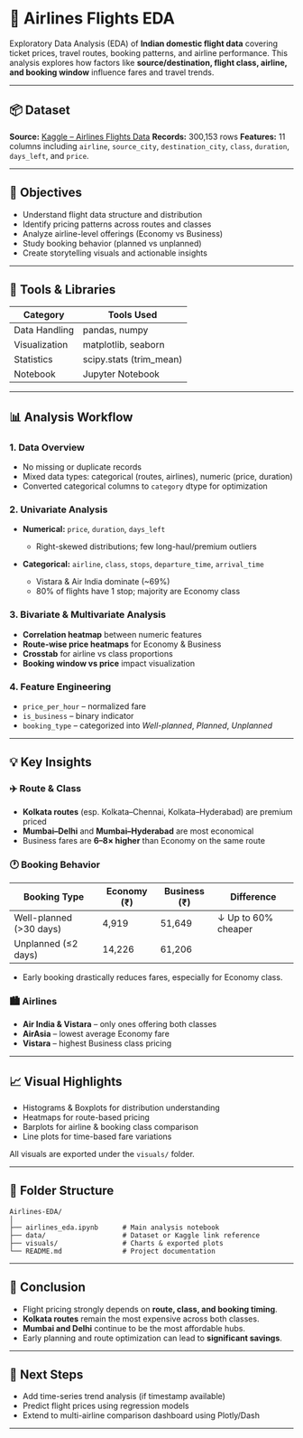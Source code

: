 # 🛫 Airlines Flights EDA

Exploratory Data Analysis (EDA) of **Indian domestic flight data** covering ticket prices, travel routes, booking patterns, and airline performance.
This analysis explores how factors like **source/destination, flight class, airline, and booking window** influence fares and travel trends.

---

## 📦 Dataset

**Source:** [Kaggle – Airlines Flights Data](https://www.kaggle.com/datasets/rohitgrewal/airlines-flights-data)
**Records:** 300,153 rows
**Features:** 11 columns including `airline`, `source_city`, `destination_city`, `class`, `duration`, `days_left`, and `price`.

---

## 🎯 Objectives

* Understand flight data structure and distribution
* Identify pricing patterns across routes and classes
* Analyze airline-level offerings (Economy vs Business)
* Study booking behavior (planned vs unplanned)
* Create storytelling visuals and actionable insights

---

## 🧰 Tools & Libraries

| Category      | Tools Used              |
| ------------- | ----------------------- |
| Data Handling | pandas, numpy           |
| Visualization | matplotlib, seaborn     |
| Statistics    | scipy.stats (trim_mean) |
| Notebook      | Jupyter Notebook        |

---

## 📊 Analysis Workflow

### 1. **Data Overview**

* No missing or duplicate records
* Mixed data types: categorical (routes, airlines), numeric (price, duration)
* Converted categorical columns to `category` dtype for optimization

### 2. **Univariate Analysis**

* **Numerical:** `price`, `duration`, `days_left`

  * Right-skewed distributions; few long-haul/premium outliers
* **Categorical:** `airline`, `class`, `stops`, `departure_time`, `arrival_time`

  * Vistara & Air India dominate (~69%)
  * 80% of flights have 1 stop; majority are Economy class

### 3. **Bivariate & Multivariate Analysis**

* **Correlation heatmap** between numeric features
* **Route-wise price heatmaps** for Economy & Business
* **Crosstab** for airline vs class proportions
* **Booking window vs price** impact visualization

### 4. **Feature Engineering**

* `price_per_hour` – normalized fare
* `is_business` – binary indicator
* `booking_type` – categorized into *Well-planned*, *Planned*, *Unplanned*

---

## 💡 Key Insights

### ✈️ Route & Class

* **Kolkata routes** (esp. Kolkata–Chennai, Kolkata–Hyderabad) are premium priced
* **Mumbai–Delhi** and **Mumbai–Hyderabad** are most economical
* Business fares are **6–8× higher** than Economy on the same route

### 🕐 Booking Behavior

| Booking Type            | Economy (₹) | Business (₹) | Difference          |
| ----------------------- | ----------- | ------------ | ------------------- |
| Well-planned (>30 days) | 4,919       | 51,649       | ↓ Up to 60% cheaper |
| Unplanned (≤2 days)     | 14,226      | 61,206       |                     |

* Early booking drastically reduces fares, especially for Economy class.

### 🏙️ Airlines

* **Air India & Vistara** – only ones offering both classes
* **AirAsia** – lowest average Economy fare
* **Vistara** – highest Business class pricing

---

## 📈 Visual Highlights

* Histograms & Boxplots for distribution understanding
* Heatmaps for route-based pricing
* Barplots for airline & booking class comparison
* Line plots for time-based fare variations

All visuals are exported under the `visuals/` folder.

---

## 🧩 Folder Structure

```
Airlines-EDA/
│
├── airlines_eda.ipynb      # Main analysis notebook
├── data/                   # Dataset or Kaggle link reference
├── visuals/                # Charts & exported plots
└── README.md               # Project documentation
```

---

## 🏁 Conclusion

* Flight pricing strongly depends on **route, class, and booking timing**.
* **Kolkata routes** remain the most expensive across both classes.
* **Mumbai and Delhi** continue to be the most affordable hubs.
* Early planning and route optimization can lead to **significant savings**.

---

## 🚀 Next Steps

* Add time-series trend analysis (if timestamp available)
* Predict flight prices using regression models
* Extend to multi-airline comparison dashboard using Plotly/Dash

---
